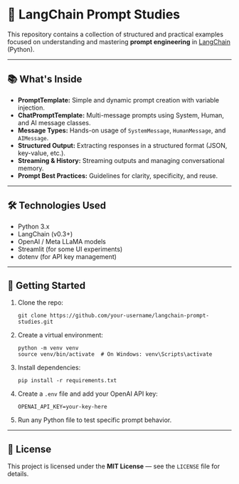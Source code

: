 
  <h1>🧠 LangChain Prompt Studies</h1>

  <p>
    This repository contains a collection of structured and practical examples focused on understanding and mastering <strong>prompt engineering</strong> in <a href="https://www.langchain.com/" target="_blank">LangChain</a> (Python).
  </p>

  <hr>

  <h2>📚 What's Inside</h2>
  <ul>
    <li><strong>PromptTemplate:</strong> Simple and dynamic prompt creation with variable injection.</li>
    <li><strong>ChatPromptTemplate:</strong> Multi-message prompts using System, Human, and AI message classes.</li>
    <li><strong>Message Types:</strong> Hands-on usage of <code>SystemMessage</code>, <code>HumanMessage</code>, and <code>AIMessage</code>.</li>
    <li><strong>Structured Output:</strong> Extracting responses in a structured format (JSON, key-value, etc.).</li>
    <li><strong>Streaming & History:</strong> Streaming outputs and managing conversational memory.</li>
    <li><strong>Prompt Best Practices:</strong> Guidelines for clarity, specificity, and reuse.</li>
  </ul>

  <hr>

  <h2>🛠️ Technologies Used</h2>
  <ul>
    <li>Python 3.x</li>
    <li>LangChain (v0.3+)</li>
    <li>OpenAI / Meta LLaMA models</li>
    <li>Streamlit (for some UI experiments)</li>
    <li>dotenv (for API key management)</li>
  </ul>

  <hr>

  <h2>🚀 Getting Started</h2>

  <ol>
    <li>Clone the repo:
      <pre><code>git clone https://github.com/your-username/langchain-prompt-studies.git</code></pre>
    </li>
    <li>Create a virtual environment:
      <pre><code>python -m venv venv
source venv/bin/activate  # On Windows: venv\Scripts\activate</code></pre>
    </li>
    <li>Install dependencies:
      <pre><code>pip install -r requirements.txt</code></pre>
    </li>
    <li>Create a <code>.env</code> file and add your OpenAI API key:
      <pre><code>OPENAI_API_KEY=your-key-here</code></pre>
    </li>
    <li>Run any Python file to test specific prompt behavior.</li>
  </ol>



  <hr>

  <h2>📄 License</h2>
  <p>
    This project is licensed under the <strong>MIT License</strong> — see the <code>LICENSE</code> file for details.
  </p>

</body>
</html>
